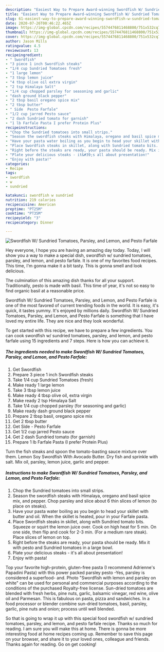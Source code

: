 ```yaml
---
description: "Easiest Way to Prepare Award-winning Swordfish W/ Sundried Tomatoes, Parsley, and Lemon, and Pesto Farfale"
title: "Easiest Way to Prepare Award-winning Swordfish W/ Sundried Tomatoes, Parsley, and Lemon, and Pesto Farfale"
slug: 61-easiest-way-to-prepare-award-winning-swordfish-w-sundried-tomatoes-parsley-and-lemon-and-pesto-farfale
date: 2020-07-26T00:46:22.465Z
image: https://img-global.cpcdn.com/recipes/5574476811468800/751x532cq70/swordfish-w-sundried-tomatoes-parsley-and-lemon-and-pesto-farfale-recipe-main-photo.jpg
thumbnail: https://img-global.cpcdn.com/recipes/5574476811468800/751x532cq70/swordfish-w-sundried-tomatoes-parsley-and-lemon-and-pesto-farfale-recipe-main-photo.jpg
cover: https://img-global.cpcdn.com/recipes/5574476811468800/751x532cq70/swordfish-w-sundried-tomatoes-parsley-and-lemon-and-pesto-farfale-recipe-main-photo.jpg
author: Jason Mills
ratingvalue: 4.5
reviewcount: 13
recipeingredient:
- " Swordfish"
- "3 piece 1 inch Swordfish steaks"
- "1/4 cup Sundried Tomatoes fresh"
- "1 large lemon"
- "3 tbsp lemon juice"
- "4 tbsp olive oil extra virgin"
- "2 tsp Himalaya Salt"
- "1/4 cup chopped parsley for seasoning and garlic"
- "dash ground black pepper"
- "2 tbsp basil oregano spice mix"
- "2 tbsp butter"
- " Side  Pesto Farfale"
- "1/2 cup jarred Pesto sauce"
- "2 dash Sundried tomato for garnish"
- "1 lb Farfale Pasta I prefer Protein Plus"
recipeinstructions:
- "Chop the Sundried tomatoes into small strips."
- "Season the swordfish steaks with Himalaya, oregano and basil spice mix, and pepper. Chop parsley and slice about 6 thin slices of lemon (to  place on steaks)."
- "Have your pasta water boiling as you begin to head your skillet with butter and oil. When the skillet is heated, pour in your Farfale pasta."
- "Place Swordfish steaks in skillet, along with Sundried tomato bits. Squeeze or squirt the lemon juice over. Cook on high heat for 5 min. On one side, then flip and cook for 2-3 min. (For a medium rare steak). Place slices of lemon on top."
- "Right before the steaks are ready, your pasta should be ready. Mix it with pesto and Sundried tomatoes in a large bowl."
- "Plate your delicious steaks - it&#39;s all about presentation!"
- "Enjoy with pasta!"
categories:
- Recipe
tags:
- swordfish
- w
- sundried

katakunci: swordfish w sundried 
nutrition: 219 calories
recipecuisine: American
preptime: "PT25M"
cooktime: "PT35M"
recipeyield: "3"
recipecategory: Dinner

---
```



![Swordfish W/ Sundried Tomatoes, Parsley, and Lemon, and Pesto Farfale](https://img-global.cpcdn.com/recipes/5574476811468800/751x532cq70/swordfish-w-sundried-tomatoes-parsley-and-lemon-and-pesto-farfale-recipe-main-photo.jpg)

Hey everyone, I hope you are having an amazing day today. Today, I will show you a way to make a special dish, swordfish w/ sundried tomatoes, parsley, and lemon, and pesto farfale. It is one of my favorites food recipes. This time, I'm gonna make it a bit tasty. This is gonna smell and look delicious.

The culmination of this amazing dish thanks for all your support. Traditionally, pesto is made with basil. This time of year, it&#39;s not so easy to find organic basil at a reasonable price.

Swordfish W/ Sundried Tomatoes, Parsley, and Lemon, and Pesto Farfale is one of the most favored of current trending foods in the world. It is easy, it's quick, it tastes yummy. It's enjoyed by millions daily. Swordfish W/ Sundried Tomatoes, Parsley, and Lemon, and Pesto Farfale is something that I have loved my entire life. They are nice and they look wonderful.


To get started with this recipe, we have to prepare a few ingredients. You can cook swordfish w/ sundried tomatoes, parsley, and lemon, and pesto farfale using 15 ingredients and 7 steps. Here is how you can achieve it.

<!--inarticleads1-->

##### The ingredients needed to make Swordfish W/ Sundried Tomatoes, Parsley, and Lemon, and Pesto Farfale:

1. Get  Swordfish
1. Prepare 3 piece 1 inch Swordfish steaks
1. Take 1/4 cup Sundried Tomatoes (fresh)
1. Make ready 1 large lemon
1. Take 3 tbsp lemon juice
1. Make ready 4 tbsp olive oil, extra virgin
1. Make ready 2 tsp Himalaya Salt
1. Take 1/4 cup chopped parsley (for seasoning and garlic)
1. Make ready dash ground black pepper
1. Prepare 2 tbsp basil, oregano spice mix
1. Get 2 tbsp butter
1. Get  Side - Pesto Farfale
1. Get 1/2 cup jarred Pesto sauce
1. Get 2 dash Sundried tomato (for garnish)
1. Prepare 1 lb Farfale Pasta (I prefer Protein Plus)


Turn the fish steaks and spoon the tomato-basting sauce mixture over them. Lemon Soy Swordfish With Avocado Butter. Dry fish and sprinkle with salt. Mix oil, parsley, lemon juice, garlic and pepper. 

<!--inarticleads2-->

##### Instructions to make Swordfish W/ Sundried Tomatoes, Parsley, and Lemon, and Pesto Farfale:

1. Chop the Sundried tomatoes into small strips.
1. Season the swordfish steaks with Himalaya, oregano and basil spice mix, and pepper. Chop parsley and slice about 6 thin slices of lemon (to  place on steaks).
1. Have your pasta water boiling as you begin to head your skillet with butter and oil. When the skillet is heated, pour in your Farfale pasta.
1. Place Swordfish steaks in skillet, along with Sundried tomato bits. Squeeze or squirt the lemon juice over. Cook on high heat for 5 min. On one side, then flip and cook for 2-3 min. (For a medium rare steak). Place slices of lemon on top.
1. Right before the steaks are ready, your pasta should be ready. Mix it with pesto and Sundried tomatoes in a large bowl.
1. Plate your delicious steaks - it&#39;s all about presentation!
1. Enjoy with pasta!


Top your favorite high-protein, gluten-free pasta (I recommend Adrienne&#39;s Papadini Pasta) with this power packed parsley pesto -Yes, parsley is considered a superfood- and. Photo &#34;Swordfish with lemon and parsley on white&#34; can be used for personal and commercial purposes according to the conditions of the purchased Royalty-free license. Sun-dried tomatoes are blended with fresh herbs, pine nuts, garlic, balsamic vinegar, red wine, olive oil and Parmesan. This is fabulous on pasta, pizza and sandwiches. In a food processor or blender combine sun-dried tomatoes, basil, parsley, garlic, pine nuts and onion; process until well blended. 

So that is going to wrap it up with this special food swordfish w/ sundried tomatoes, parsley, and lemon, and pesto farfale recipe. Thanks so much for reading. I am sure you will make this at home. There is gonna be more interesting food at home recipes coming up. Remember to save this page on your browser, and share it to your loved ones, colleague and friends. Thanks again for reading. Go on get cooking!
